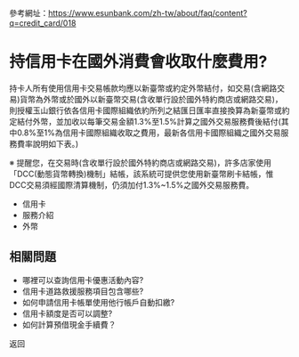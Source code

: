 參考網址：https://www.esunbank.com/zh-tw/about/faq/content?q=credit_card/018

# 持信用卡在國外消費會收取什麼費用?

持卡人所有使用信用卡交易帳款均應以新臺幣或約定外幣結付，如交易(含網路交易)貨幣為外幣或於國外以新臺幣交易(含收單行設於國外特約商店或網路交易)，則授權玉山銀行依各信用卡國際組織依約所列之結匯日匯率直接換算為新臺幣或約定結付外幣，並加收以每筆交易金額1.3%至1.5%計算之國外交易服務費後結付(其中0.8%至1%為信用卡國際組織收取之費用，最新各信用卡國際組織之國外交易服務費率說明如下表。)  

※
提醒您，在交易時(含收單行設於國外特約商店或網路交易)，許多店家使用「DCC(動態貨幣轉換)機制」結帳，該系統可提供您使用新臺幣刷卡結帳，惟DCC交易須經國際清算機制，仍須加付1.3%~1.5%之國外交易服務費。

  * 信用卡
  * 服務介紹
  * 外幣

## 相關問題

  * 哪裡可以查詢信用卡優惠活動內容? 
  * 信用卡道路救援服務項目包含哪些? 
  * 如何申請信用卡帳單使用他行帳戶自動扣繳? 
  * 信用卡額度是否可以調整? 
  * 如何計算預借現金手續費？ 

返回


